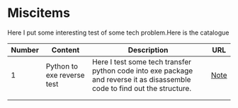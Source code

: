 # Miscitems
Here I put some interesting test of some tech problem.Here is the catalogue

| Number | Content                    | Description                                                  | URL                 |
| ------ | -------------------------- | ------------------------------------------------------------ | ------------------- |
| 1      | Python to exe reverse test | Here I test some tech transfer python code into exe package and reverse it as disassemble code to find out the structure. | [Note](./1/Note.md) |
|        |                            |                                                              |                     |
|        |                            |                                                              |                     |

